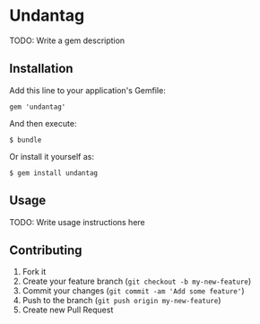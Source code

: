 # Undantag

TODO: Write a gem description

## Installation

Add this line to your application's Gemfile:

    gem 'undantag'

And then execute:

    $ bundle

Or install it yourself as:

    $ gem install undantag

## Usage

TODO: Write usage instructions here

## Contributing

1. Fork it
2. Create your feature branch (`git checkout -b my-new-feature`)
3. Commit your changes (`git commit -am 'Add some feature'`)
4. Push to the branch (`git push origin my-new-feature`)
5. Create new Pull Request
